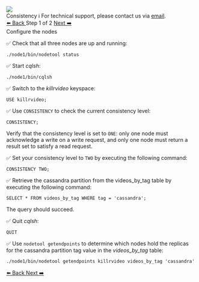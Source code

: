 <!-- TOP -->
<div class="top">
  <img class="scenario-academy-logo" src="https://datastax-academy.github.io/katapod-shared-assets/images/ds-academy-2023.svg" />
  <div class="scenario-title-section">
    <span class="scenario-title">Consistency</span>
    <span class="scenario-subtitle">ℹ️ For technical support, please contact us via <a href="mailto:academy@datastax.com">email</a>.</span>
  </div>
</div>

<!-- NAVIGATION -->
<div id="navigation-top" class="navigation-top">
 <a href='command:katapod.loadPage?[{"step":"intro"}]'
   class="btn btn-dark navigation-top-left">⬅️ Back
 </a>
<span class="step-count"> Step 1 of 2</span>
 <a href='command:katapod.loadPage?[{"step":"step2"}]' 
    class="btn btn-dark navigation-top-right">Next ➡️
  </a>
</div>

<!-- CONTENT -->

<div class="step-title">Configure the nodes</div>

✅ Check that all three nodes are up and running:

```
./node1/bin/nodetool status
```

✅ Start *cqlsh*:

```
./node1/bin/cqlsh
```

✅ Switch to the *killrvideo* keyspace:

```
USE killrvideo;
```

✅ Use `CONSISTENCY` to check the current consistency level:

```
CONSISTENCY;
```
Verify that the consistency level is set to `ONE`: only one node must acknowledge a write on a write request, and only one node must return a result set to satisfy a read request.

✅ Set your consistency level to `TWO` by executing the following command:

```
CONSISTENCY TWO;
```

✅ Retrieve the cassandra partition from the videos_by_tag table by executing the following command:

```
SELECT * FROM videos_by_tag WHERE tag = 'cassandra';
```

The query should succeed.

✅ Quit *cqlsh*:
```
QUIT
```

✅ Use `nodetool getendpoints` to determine which nodes hold the replicas for the cassandra partition tag value in the *videos_by_tag* table:
```
./node1/bin/nodetool getendpoints killrvideo videos_by_tag 'cassandra'
```

<!-- NAVIGATION -->
<div id="navigation-bottom" class="navigation-bottom">
 <a href='command:katapod.loadPage?[{"step":"intro"}]'
   class="btn btn-dark navigation-bottom-left">⬅️ Back
 </a>
  <a href='command:katapod.loadPage?[{"step":"step2"}]' 
    class="btn btn-dark navigation-top-right">Next ➡️
  </a>
</div>
